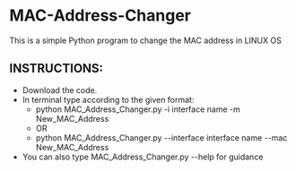 # MAC-Address-Changer
This is a simple Python program to change the MAC address in LINUX OS

## INSTRUCTIONS:
 * Download the code.
 * In terminal type according to the given format:
    * python MAC_Address_Changer.py -i interface name -m New_MAC_Address
    * OR
    * python MAC_Address_Changer.py --interface interface name --mac New_MAC_Address
 * You can also type MAC_Address_Changer.py --help for guidance 
